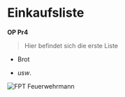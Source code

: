 # Einkaufsliste
**OP Pr4**
>Hier befindet sich die erste Liste

+ Brot

+ *usw*.

![FPT 
Feuerwehrmann](https://i.skyrock.net/9332/13699332/pics/3273550898_1_8_hWaPRlyL.jpg "super 
FPT")
